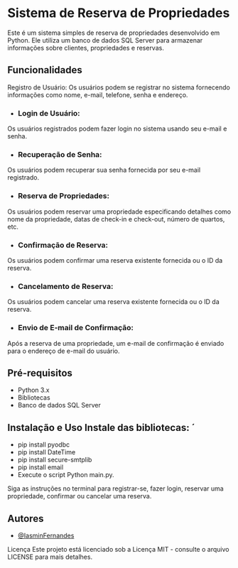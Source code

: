 # Sistema de Reserva de Propriedades 
Este é um sistema simples de reserva de propriedades desenvolvido em Python. Ele utiliza um banco de dados SQL Server para armazenar informações sobre clientes, propriedades e reservas.

## Funcionalidades
Registro de Usuário: Os usuários podem se registrar no sistema fornecendo informações como nome, e-mail, telefone, senha e endereço.

- ### Login de Usuário:
Os usuários registrados podem fazer login no sistema usando seu e-mail e senha.

- ### Recuperação de Senha: 
Os usuários podem recuperar sua senha fornecida por seu e-mail registrado.

- ### Reserva de Propriedades: 
Os usuários podem reservar uma propriedade especificando detalhes como nome da propriedade, datas de check-in e check-out, número de quartos, etc.

- ### Confirmação de Reserva: 
Os usuários podem confirmar uma reserva existente fornecida ou o ID da reserva.

- ### Cancelamento de Reserva: 
Os usuários podem cancelar uma reserva existente fornecida ou o ID da reserva.

- ### Envio de E-mail de Confirmação: 
Após a reserva de uma propriedade, um e-mail de confirmação é enviado para o endereço de e-mail do usuário.

## Pré-requisitos 
- Python 3.x 
- Bibliotecas 
- Banco de dados SQL Server

## Instalação e Uso Instale das bibliotecas: ´
- pip install pyodbc 
- pip install DateTime 
- pip install secure-smtplib 
- pip install email 
- Execute o script Python main.py.

Siga as instruções no terminal para registrar-se, fazer login, reservar uma propriedade, confirmar ou cancelar uma reserva.

## Autores

- [@IasminFernandes](https://github.com/IasminCQFernandes)

Licença Este projeto está licenciado sob a Licença MIT - consulte o arquivo LICENSE para mais detalhes.
